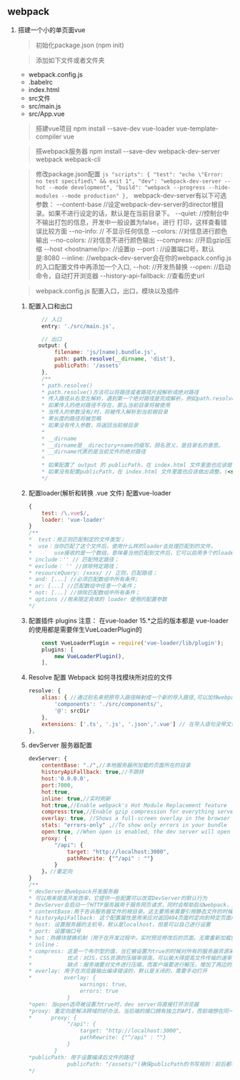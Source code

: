 ## webpack
1. 搭建一个小的单页面vue
    > 初始化package.json (npm init)

    > 添加如下文件或者文件夹
    + webpack.config.js
    + .babelrc
    + index.html
    + src文件
    + src/main.js
    + src/App.vue

    > 搭建vue项目
        npm install --save-dev vue-loader vue-template-compiler vue
    
    > 搭webpack服务器
        npm install --save-dev webpack-dev-server webpack webpack-cli

    > 修改package.json配置
        ```js
        "scripts": {
            "test": "echo \"Error: no test specified\" && exit 1",
            "dev": "webpack-dev-server --hot --mode development",
            "build": "webpack --progress --hide-modules --mode production"
        },
        ```
        webpack-dev-server有以下可选参数：
            --content-base //设定webpack-dev-server的director根目录。如果不进行设定的话，默认是在当前目录下。
            --quiet: //控制台中不输出打包的信息，开发中一般设置为false，进行 打印，这样查看错误比较方面
            --no-info: // 不显示任何信息
            --colors: //对信息进行颜色输出
            --no-colors: //对信息不进行颜色输出
            --compress: //开启gzip压缩
            --host <hostname/ip>: //设置ip
            --port <number>: //设置端口号，默认是:8080
            --inline: //webpack-dev-server会在你的webpack.config.js的入口配置文件中再添加一个入口,
            --hot: //开发热替换
            --open: //启动命令，自动打开浏览器
            --history-api-fallback: //查看历史url
    
    > webpack.config.js 配置入口，出口，模块以及插件
    1. 配置入口和出口
        ```js
            // 入口
            entry: './src/main.js',

            // 出口
           output: {
                filename: 'js/[name].bundle.js',
                path: path.resolve(__dirname, 'dist'),
                publicPath: '/assets'
            },
            /**
            * path.resolve()
            * path.resolve()方法可以将路径或者路径片段解析成绝对路径
            * 传入路径从右至左解析，遇到第一个绝对路径是完成解析，例如path.resolve('/foo', '/bar', 'baz') 将返回 /bar/baz
            * 如果传入的绝对路径不存在，那么当前目录将被使用
            * 当传入的参数没有/时，将被传入解析到当前根目录
            * 零长度的路径将被忽略
            * 如果没有传入参数，将返回当前根目录
            *
            * __dirname 
            * __dirname是__directory+name的缩写，顾名思义，是目录名的意思。
            * __dirname代表的是当前文件的绝对路径
            *
            * 如果配置了 output 的 publicPath，在 index.html 文件里面也应该做出调整。(<script src="assets/js/page.bundle.js"></script>)
            * 如果没有配置publicPath，在 index.html 文件里面也应该做出调整。(<script src="dist/js/page.bundle.js"></script>)
            */
        ```

    2. 配置loader(解析和转换 .vue 文件)
        配置vue-loader
        ```js
        { 
            test: /\.vue$/,
            loader: 'vue-loader'
        }
        /**
        *  test：用正则匹配制定的文件类型；
        *  use：当你匹配了这个文件后，使用什么样的loader去处理匹配到的文件，
        *       use接收的是一个数组，意味着当他匹配到文件后，它可以启用多个的loader去处理文件的内容；
        * include：'' // 匹配特定路径；
        * exclude： '' //排除特定路径；
        * resourceQuery: /xxxx/ // 正则，匹配路径；
        * and: [...] //必须匹配数组中所有条件;
        * or: [...] //匹配数组中任意一个条件；
        * not: [...] //排除匹配数组中所有条件；
        * options //用来限定具体的 loader 使用的配置参数
        */
        ```
    
    3. 配置插件 plugins
        注意： 在vue-loader 15.*之后的版本都是 vue-loader的使用都是需要伴生VueLoaderPlugin的
        ```js
            const VueLoaderPlugin = require('vue-loader/lib/plugin');
            plugins: [
                new VueLoaderPlugin(),
            ],
        ```
    
    4. Resolve 配置 Webpack 如何寻找模块所对应的文件
        ```js
        resolve: {
            alias: { //通过别名来把原导入路径映射成一个新的导入路径,可以加快webpack查找模块的速度
                'components': './src/components/',
                '@': srcDir
            },
            extensions: ['.ts', '.js', '.json','.vue'] // 在导入语句没带文件后缀时，Webpack 会自动带上后缀后去尝试访问文件是否存在
        },
        ```
    
    5. devServer 服务器配置
        ```js
        devServer: {
            contentBase: "./",//本地服务器所加载的页面所在的目录
            historyApiFallback: true,//不跳转
            host:'0.0.0.0',
            port:7000,
            hot:true,
            inline: true,//实时刷新
            hot:true,//Enable webpack's Hot Module Replacement feature
            compress:true,//Enable gzip compression for everything served
            overlay: true, //Shows a full-screen overlay in the browser
            stats: "errors-only" ,//To show only errors in your bundle
            open:true, //When open is enabled, the dev server will open the browser.
            proxy: {
                "/api": {
                    target: "http://localhost:3000",
                    pathRewrite: {"^/api" : ""}
                }
            }，//重定向
        }
        /**
        * devServer是webpack开发服务器
        * 可以用来提高开发效率，它提供一些配置可以改变DevServer的默认行为
        * DevServer会启动一个HTTP服务器用于服务网页请求，同时会帮助启动webpack，并接收webpack发出的文件变更信号，通过websocket协议自动刷新网页做到实时预览。
        * contentBase:用于告诉服务器文件的根目录。这主要用来需要引用静态文件的时候(本地服务器所加载的页面所在的目录)
        * historyApiFallback: 这个配置属性是用来应对返回404页面时定向到特定页面用的
        * host: 设置服务器的主机号，默认是localhost，但是可以自己进行设置
        * port: 设置端口号
        * hot：热模块替换机制（用于在开发过程中，实时预览修改后的页面，无需重新加载整个页面）
        * inline： 
        * compress: 这是一个布尔型的值，当它被设置为true的时候对所有的服务器资源采用gzip压缩 
        *           优点：对JS，CSS资源的压缩率很高，可以极大得提高文件传输的速率，从而提升web性能
        *           缺点：服务端要对文件进行压缩，而客户端要进行解压，增加了两边的负载
        * overlay: 用于在浏览器输出编译错误的，默认是关闭的，需要手动打开
        *          overlay: {
                        warnings: true,
                        errors: true
                    }
        *open: 当open选项被设置为true时，dev server将直接打开浏览器
        *proxy: 重定向是解决跨域的好办法，当后端的接口拥有独立的API，而前端想在同一个domain下访问接口的时候，可以通过设置proxy实现。
        *      proxy: {
                    "/api": {
                        target: "http://localhost:3000",
                        pathRewrite: {"^/api" : ""}
                    }
                }
        *publicPath: 用于设置编译后文件的路径
                    publicPath: "/assets/"(确保publicPath的书写规则：前后都有一个斜杠！ )
        */
        ```

        
       
